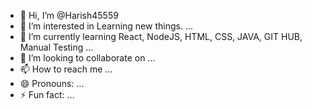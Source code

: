- 👋 Hi, I’m @Harish45559
- 👀 I’m interested in Learning new things. ...
- 🌱 I’m currently learning React, NodeJS, HTML, CSS, JAVA, GIT HUB, Manual Testing ...
- 💞️ I’m looking to collaborate on ...
- 📫 How to reach me ...
- 😄 Pronouns: ...
- ⚡ Fun fact: ...

<!---
Harish45559/Harish45559 is a ✨ special ✨ repository because its `README.md` (this file) appears on your GitHub profile.
You can click the Preview link to take a look at your changes.
--->
